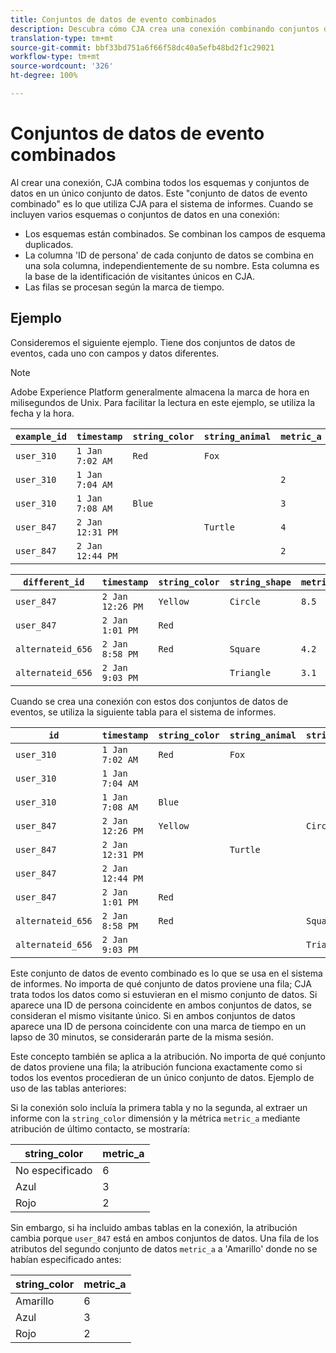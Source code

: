 ```yaml
---
title: Conjuntos de datos de evento combinados
description: Descubra cómo CJA crea una conexión combinando conjuntos de datos.
translation-type: tm+mt
source-git-commit: bbf33bd751a6f66f58dc40a5efb48bd2f1c29021
workflow-type: tm+mt
source-wordcount: '326'
ht-degree: 100%

---
```



# Conjuntos de datos de evento combinados

Al crear una conexión, CJA combina todos los esquemas y conjuntos de datos en un único conjunto de datos. Este &quot;conjunto de datos de evento combinado&quot; es lo que utiliza CJA para el sistema de informes. Cuando se incluyen varios esquemas o conjuntos de datos en una conexión:

* Los esquemas están combinados. Se combinan los campos de esquema duplicados.
* La columna &#39;ID de persona&#39; de cada conjunto de datos se combina en una sola columna, independientemente de su nombre. Esta columna es la base de la identificación de visitantes únicos en CJA.
* Las filas se procesan según la marca de tiempo.

## Ejemplo

Consideremos el siguiente ejemplo. Tiene dos conjuntos de datos de eventos, cada uno con campos y datos diferentes.

>[!NOTE]
>
>Adobe Experience Platform generalmente almacena la marca de hora en milisegundos de Unix. Para facilitar la lectura en este ejemplo, se utiliza la fecha y la hora.

| `example_id` | `timestamp` | `string_color` | `string_animal` | `metric_a` |
| --- | --- | --- | --- | --- |
| `user_310` | `1 Jan 7:02 AM` | `Red` | `Fox` |  |
| `user_310` | `1 Jan 7:04 AM` |  |  | `2` |
| `user_310` | `1 Jan 7:08 AM` | `Blue` |  | `3` |
| `user_847` | `2 Jan 12:31 PM` |  | `Turtle` | `4` |
| `user_847` | `2 Jan 12:44 PM` |  |  | `2` |

| `different_id` | `timestamp` | `string_color` | `string_shape` | `metric_b` |
| --- | --- | --- | --- | --- |
| `user_847` | `2 Jan 12:26 PM` | `Yellow` | `Circle` | `8.5` |
| `user_847` | `2 Jan 1:01 PM` | `Red` |  |  |
| `alternateid_656` | `2 Jan 8:58 PM` | `Red` | `Square` | `4.2` |
| `alternateid_656` | `2 Jan 9:03 PM` |  | `Triangle` | `3.1` |

Cuando se crea una conexión con estos dos conjuntos de datos de eventos, se utiliza la siguiente tabla para el sistema de informes.

| `id` | `timestamp` | `string_color` | `string_animal` | `string_shape` | `metric_a` | `metric_b` |
| --- | --- | --- | --- | --- | --- | --- |
| `user_310` | `1 Jan 7:02 AM` | `Red` | `Fox` |  |  |  |
| `user_310` | `1 Jan 7:04 AM` |  |  |  | `2` |  |
| `user_310` | `1 Jan 7:08 AM` | `Blue` |  |  | `3` |  |
| `user_847` | `2 Jan 12:26 PM` | `Yellow` |  | `Circle` |  | `8.5` |
| `user_847` | `2 Jan 12:31 PM` |  | `Turtle` |  | `4` |  |
| `user_847` | `2 Jan 12:44 PM` |  |  |  | `2` |  |
| `user_847` | `2 Jan 1:01 PM` | `Red` |  |  |  |  |
| `alternateid_656` | `2 Jan 8:58 PM` | `Red` |  | `Square` |  | `4.2` |
| `alternateid_656` | `2 Jan 9:03 PM` |  |  | `Triangle` |  | `3.1` |

Este conjunto de datos de evento combinado es lo que se usa en el sistema de informes. No importa de qué conjunto de datos proviene una fila; CJA trata todos los datos como si estuvieran en el mismo conjunto de datos. Si aparece una ID de persona coincidente en ambos conjuntos de datos, se consideran el mismo visitante único. Si en ambos conjuntos de datos aparece una ID de persona coincidente con una marca de tiempo en un lapso de 30 minutos, se considerarán parte de la misma sesión.

Este concepto también se aplica a la atribución. No importa de qué conjunto de datos proviene una fila; la atribución funciona exactamente como si todos los eventos procedieran de un único conjunto de datos. Ejemplo de uso de las tablas anteriores:

Si la conexión solo incluía la primera tabla y no la segunda, al extraer un informe con la `string_color` dimensión y la métrica `metric_a` mediante atribución de último contacto, se mostraría:

| string_color | metric_a |
| --- | --- |
| No especificado | 6 |
| Azul | 3 |
| Rojo | 2 |

Sin embargo, si ha incluido ambas tablas en la conexión, la atribución cambia porque `user_847` está en ambos conjuntos de datos. Una fila de los atributos del segundo conjunto de datos `metric_a` a &#39;Amarillo&#39; donde no se habían especificado antes:

| string_color | metric_a |
| --- | --- |
| Amarillo | 6 |
| Azul | 3 |
| Rojo | 2 |
